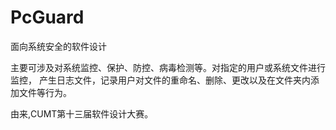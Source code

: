 PcGuard
=======

面向系统安全的软件设计

主要可涉及对系统监控、保护、防控、病毒检测等。对指定的用户或系统文件进行监控，
产生日志文件，记录用户对文件的重命名、删除、更改以及在文件夹内添加文件等行为。


由来,CUMT第十三届软件设计大赛。
